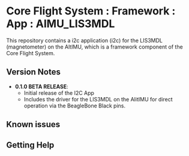 # Core Flight System : Framework : App : AIMU_LIS3MDL

This repository contains a i2c application (i2c) for the LIS3MDL (magnetometer) on the AltIMU, which is a framework component of the Core Flight System.

## Version Notes

- **0.1.0 BETA RELEASE**:
  - Initial release of the I2C App
  - Includes the driver for the LIS3MDL on the AlitIMU for direct operation via the BeagleBone Black pins.

## Known issues


## Getting Help


